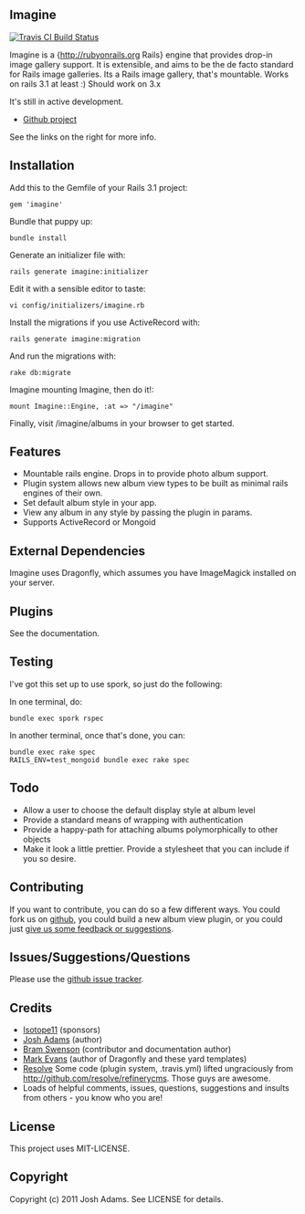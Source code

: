 Imagine
-------
[![Travis CI Build Status](http://travis-ci.org/knewter/imagine.png)](http://travis-ci.org/knewter/imagine)

Imagine is a {http://rubyonrails.org Rails} engine that provides drop-in image gallery support. It is extensible, and aims to be the de facto standard for Rails image galleries. Its a Rails image gallery, that's mountable.  Works on rails 3.1 at least :) Should work on 3.x

It's still in active development.

* [Github project](http://www.github.com/knewter/imagine)

See the links on the right for more info.

Installation
------------
Add this to the Gemfile of your Rails 3.1 project:

    gem 'imagine'

Bundle that puppy up:

    bundle install

Generate an initializer file with:

    rails generate imagine:initializer

Edit it with a sensible editor to taste:

    vi config/initializers/imagine.rb

Install the migrations if you use ActiveRecord with:

    rails generate imagine:migration

And run the migrations with:

    rake db:migrate

Imagine mounting Imagine, then do it!:

    mount Imagine::Engine, :at => "/imagine"

Finally, visit /imagine/albums in your browser to get started.

Features
--------
* Mountable rails engine. Drops in to provide photo album support.
* Plugin system allows new album view types to be built as minimal rails engines of their own.
* Set default album style in your app.
* View any album in any style by passing the plugin in params.
* Supports ActiveRecord or Mongoid

External Dependencies
---------------------
Imagine uses Dragonfly, which assumes you have ImageMagick installed on your server.

Plugins
-------
See the documentation.

Testing
-------
I've got this set up to use spork, so just do the following:

In one terminal, do:

    bundle exec spork rspec

In another terminal, once that's done, you can:

    bundle exec rake spec
    RAILS_ENV=test_mongoid bundle exec rake spec

Todo
----
* Allow a user to choose the default display style at album level
* Provide a standard means of wrapping with authentication
* Provide a happy-path for attaching albums polymorphically to other objects
* Make it look a little prettier.  Provide a stylesheet that you can include if you so desire.

Contributing
------------
If you want to contribute, you can do so a few different ways. You could fork us on [github](http://github.com/knewter/imagine), you could build a new album view plugin, or you could just [give us some feedback or suggestions](http://www.github.com/knewter/imagine/issues).

Issues/Suggestions/Questions
------
Please use the [github issue tracker](http://github.com/knewter/imagine/issues).

Credits
-------
- [Isotope11](http://github.com/isotope11) (sponsors)
- [Josh Adams](http://github.com/knewter) (author)
- [Bram Swenson](http://github.com/bramswenson) (contributor and documentation author)
- [Mark Evans](http://github.com/markevans) (author of Dragonfly and these yard templates)
- [Resolve](http://github.com/resolve) Some code (plugin system, .travis.yml) lifted ungraciously from http://github.com/resolve/refinerycms.  Those guys are awesome.
- Loads of helpful comments, issues, questions, suggestions and insults from others - you know who you are!

License
-------
This project uses MIT-LICENSE.

Copyright
---------
Copyright (c) 2011 Josh Adams. See LICENSE for details.

